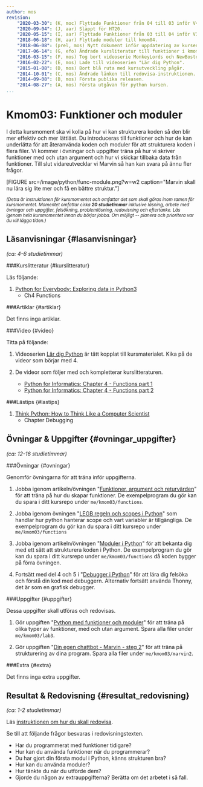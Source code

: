 ```yaml
---
author: mos
revision:
    "2020-03-30": (K, moc) Flyttade Funktioner från 04 till 03 inför V4 HT21.
    "2020-09-04": (J, aar) Släppt för HT20.
    "2020-05-15": (I, aar) Flyttade Funktioner från 03 till 04 inför V3 HT20.
    "2018-06-18": (H, aar) Flyttade moduler till kmom04.
    "2018-06-08": (prel, mos) Nytt dokument inför uppdatering av kursen.
    "2017-06-14": (G, efo) Ändrade kursliteratur till funktioner i kmom03, la till övningar.
    "2016-03-15": (F, mos) Tog bort videoserie MonkeyLords och NewBoston.
    "2016-02-22": (E, mos) Lade till videoserien "Lär dig Python".
    "2015-01-08": (D, mos) Bort blå ruta med kursutveckling pågår.
    "2014-10-01": (C, mos) Ändrade länken till redovisa-instruktionen.
    "2014-09-08": (B, mos) Första publika releasen.
    "2014-08-27": (A, mos) Första utgåvan för python kursen.
...
```

Kmom03: Funktioner och moduler
==================================

I detta kursmoment ska vi kolla på hur vi kan strukturera koden så den blir mer effektiv och mer lättläst. Du introduceras till funktioner och hur de kan underlätta för att återanvända koden och moduler för att strukturera koden i flera filer. Vi kommer i övningar och uppgifter träna på hur vi skriver funktioner med och utan argument och hur vi skickar tillbaka data från funktioner. Till slut vidareutvecklar vi Marvin så han kan svara på ännu fler frågor.


[FIGURE src=/image/python/func-module.png?w=w2 caption="Marvin skall nu lära sig lite mer och få en bättre struktur."]

<small><i>(Detta är instruktionen för kursmomentet och omfattar det som skall göras inom ramen för kursmomentet. Momentet omfattar cirka **20 studietimmar** inklusive läsning, arbete med övningar och uppgifter, felsökning, problemlösning, redovisning och eftertanke. Läs igenom hela kursmomentet innan du börjar jobba. Om möjligt -- planera och prioritera var du vill lägga tiden.)</i></small>



Läsanvisningar  {#lasanvisningar}
---------------------------------

*(ca: 4-6 studietimmar)*


###Kurslitteratur  {#kurslitteratur}

Läs följande:

1. [Python for Everybody: Exploring data in Python3](kunskap/boken-python-for-everybody-exploring-data-using-python3)
    * Ch4 Functions



###Artiklar {#artiklar}

Det finns inga artiklar.



###Video  {#video}

Titta på följande:

1. Videoserien [Lär dig Python](https://www.youtube.com/playlist?list=PLKtP9l5q3ce93pTlN_dnDpsTwGLCXJEpd) är tätt kopplat till kursmaterialet. Kika på de videor som börjar med 4.

2. De videor som följer med och kompletterar kurslitteraturen.
    * [Python for Informatics: Chapter 4 - Functions part 1](https://youtu.be/5Kzw-0-DQAk?list=PLlRFEj9H3Oj7Bp8-DfGpfAfDBiblRfl5p)
    * [Python for Informatics: Chapter 4 - Functions part 2](https://youtu.be/AJVNYRqn8kM?list=PLlRFEj9H3Oj7Bp8-DfGpfAfDBiblRfl5p)
    <!-- * [Python for Informatics: Chapter 6 - Strings](https://www.youtube.com/watch?v=L2IUSArpG98)
    * [Python for Informatics: Chapter 7 - Files](https://www.youtube.com/watch?v=O0wE2M8-ois) -->



###Lästips {#lastips}

1. [Think Python: How to Think Like a Computer Scientist](kunskap/boken-think-python-how-to-think-like-a-computer-scientist)
    * Chapter Debugging



Övningar & Uppgifter  {#ovningar_uppgifter}
-------------------------------------------

*(ca: 12-16 studietimmar)*


###Övningar {#ovningar}

Genomför övningarna för att träna inför uppgifterna.

1. Jobba igenom artikeln/övningen "[Funktioner, argument och returvärden](kunskap/funktioner-argument-och-returvarden)" för att träna på hur du skapar funktioner. De exempelprogram du gör kan du spara i ditt kursrepo under `me/kmom03/functions`.

1. Jobba igenom övningen "[LEGB regeln och scopes i Python](kunskap/legb-regeln-och-scopes)" som handlar hur python hanterar scope och vart variabler är tillgängliga. De exempelprogram du gör kan du spara i ditt kursrepo under `me/kmom03/functions`

1. Jobba igenom artikeln/övningen "[Moduler i Python](kunskap/moduler-i-python)" för att bekanta dig med ett sätt att strukturera koden i Python. De exempelprogram du gör kan du spara i ditt kursrepo under `me/kmom03/functions` då koden bygger på förra övningen.

1. Fortsätt med del 4 och 5 i "[Debugger i Python](kunskap/python-debugger)" för att lära dig felsöka och förstå din kod med debuggern. Alternativ fortsätt använda Thonny, det är som en grafisk debugger.



###Uppgifter {#uppgifter}

Dessa uppgifter skall utföras och redovisas.

1. Gör uppgiften "[Python med funktioner och moduler](uppgift/python-med-funktioner)" för att träna på olika typer av funktioner, med och utan argument. Spara alla filer under `me/kmom03/lab3`.

2. Gör uppgiften "[Din egen chattbot - Marvin - steg 2](uppgift/din-egen-chattbot-marvin-steg-2-v4)" för att träna på strukturering av dina program. Spara alla filer under `me/kmom03/marvin2`.



###Extra {#extra}

Det finns inga extra uppgifter.



Resultat & Redovisning  {#resultat_redovisning}
-----------------------------------------------

*(ca: 1-2 studietimmar)*

Läs [instruktionen om hur du skall redovisa](./../redovisa).

Se till att följande frågor besvaras i redovisningstexten.

* Har du programmerat med funktioner tidigare?
* Hur kan du använda funktioner när du programmerar?
* Du har gjort din första modul i Python, känns strukturen bra?
* Hur kan du använda moduler?
* Hur tänkte du när du utförde dem?
* Gjorde du någon av extrauppgifterna? Berätta om det arbetet i så fall.
